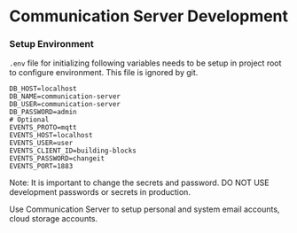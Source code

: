 # Communication Server Development

### Setup Environment

`.env` file for initializing following variables needs to be setup in project root to configure environment. This file is ignored by git.

```shell
DB_HOST=localhost
DB_NAME=communication-server
DB_USER=communication-server
DB_PASSWORD=admin
# Optional
EVENTS_PROTO=mqtt
EVENTS_HOST=localhost
EVENTS_USER=user
EVENTS_CLIENT_ID=building-blocks
EVENTS_PASSWORD=changeit
EVENTS_PORT=1883
```

Note: It is important to change the secrets and password. DO NOT USE development passwords or secrets in production.

Use Communication Server to setup personal and system email accounts, cloud storage accounts.
